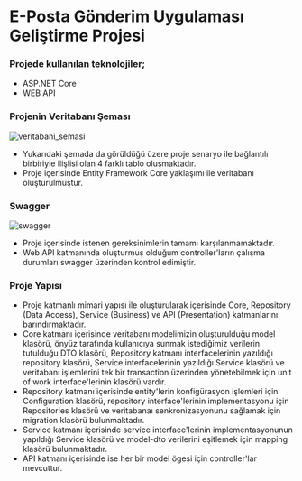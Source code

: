 # E-Posta Gönderim Uygulaması Geliştirme Projesi

### Projede kullanılan teknolojiler;

- ASP.NET Core
- WEB API

### Projenin Veritabanı Şeması

![veritabani_semasi](https://github.com/beyzakuru/Email-Sending-Project/assets/88837400/878a4637-5cd2-4fc3-8bf5-331de145635c)

- Yukarıdaki şemada da görüldüğü üzere proje senaryo ile bağlantılı birbiriyle ilişlisi olan 4 farklı tablo oluşmaktadır.
- Proje içerisinde Entity Framework Core yaklaşımı ile veritabanı oluşturulmuştur.

### Swagger 

![swagger](https://github.com/beyzakuru/Email-Sending-Project/assets/88837400/83d9473a-ee31-4887-8ba4-fc8f57fe2552)

- Proje içerisinde istenen gereksinimlerin tamamı karşılanmamaktadır.
- Web API katmanında oluşturmuş olduğum controller'ların çalışma durumları swagger üzerinden kontrol edimiştir.


### Proje Yapısı

- Proje katmanlı mimari yapısı ile oluşturularak içerisinde Core, Repository (Data Access), Service (Business) ve API (Presentation) katmanlarını barındırmaktadır.
- Core katmanı içerisinde veritabanı modelimizin oluşturulduğu model klasörü, önyüz tarafında kullanıcıya sunmak istediğimiz verilerin tutulduğu DTO klasörü, Repository katmanı interfacelerinin yazıldığı repository klasörü, Service interfacelerinin yazıldığı Service klasörü ve veritabanı işlemlerini tek bir transaction üzerinden yönetebilmek için unit of work interface'lerinin klasörü vardır.
- Repository katmanı içerisinde entity'lerin konfigürasyon işlemleri için Configuration klasörü, repository interface'lerinin implementasyonu için Repositories klasörü ve veritabanaı senkronizasyonunu sağlamak için migration klasörü bulunmaktadır.
- Service katmanı içerisinde service interface'lerinin implementasyonunun yapıldığı Service klasörü ve model-dto verilerini eşitlemek için mapping klasörü bulunmaktadır.
- API katmanı içerisinde ise her bir model ögesi için controller'lar mevcuttur.

